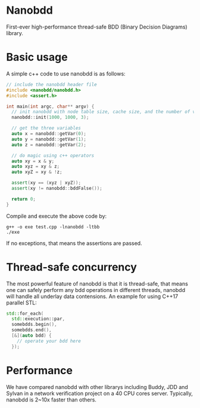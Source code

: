 # Nanobdd
First-ever high-performance thread-safe BDD (Binary Decision Diagrams) library.

# Basic usage
A simple c++ code to use nanobdd is as follows:
```c++
// include the nanobdd header file
#include <nanobdd/nanobdd.h>
#include <assert.h>

int main(int argc, char** argv) {
  // init nanobdd with node table size, cache size, and the number of variables
  nanobdd::init(1000, 1000, 3);

  // get the three variables
  auto x = nanobdd::getVar(0);
  auto y = nanobdd::getVar(1);
  auto z = nanobdd::getVar(2);

  // do magic using c++ operators
  auto xy = x & y;
  auto xyz = xy & z;
  auto xyZ = xy & !z;

  assert(xy == (xyz | xyZ));
  assert(xy != nanobdd::bddFalse());

  return 0;
}
```

Compile and execute the above code by:
```
g++ -o exe test.cpp -lnanobdd -ltbb
./exe
```
If no exceptions, that means the assertions are passed.

# Thread-safe concurrency
The most powerful feature of nanobdd is that it is thread-safe, that means one can safely perform any bdd operations in different threads, nanobdd will handle all underlay data contensions.
An example for using C++17 parallel STL:
```c++
std::for_each(
  std::execution::par,
  somebdds.begin(),
  somebdds.end(),
  [&](auto bdd) {
    // operate your bdd here
  });
```

# Performance
We have compared nanobdd with other librarys including Buddy, JDD and Sylvan in a network verification project on a 40 CPU cores server. Typically, nanobdd is 2~10x faster than others.
